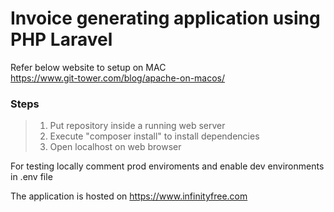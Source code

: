 # Invoice generating application using PHP Laravel

Refer below website to setup on MAC  
<https://www.git-tower.com/blog/apache-on-macos/>

### Steps
> 1. Put repository inside a running web server
> 2. Execute "composer install" to install dependencies
> 3. Open localhost on web browser

For testing locally comment prod enviroments and enable dev environments in .env file

The application is hosted on <https://www.infinityfree.com>